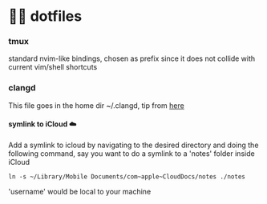 # 🥡🥢 dotfiles

### tmux

standard nvim-like bindings, <c-t> chosen as prefix since it does not collide with current vim/shell shortcuts

### clangd

This file goes in the home dir ~/.clangd, tip from
[here](https://stackoverflow.com/questions/73758291/is-there-a-way-to-specify-the-c-standard-of-clangd-without-recompiling-it)

#### symlink to iCloud ☁️

Add a symlink to icloud by navigating to the desired directory and doing the following
command, say you want to do a symlink to a 'notes' folder inside iCloud

```
ln -s ~/Library/Mobile Documents/com~apple~CloudDocs/notes ./notes
```

'username' would be local to your machine

